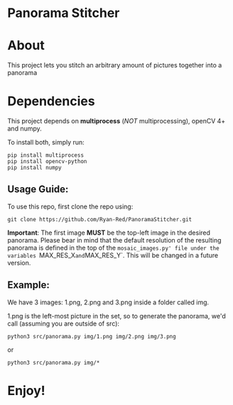 # Panorama Stitcher

# About
This project lets you stitch an arbitrary amount of pictures together into a panorama

# Dependencies
This project depends on **multiprocess** (_NOT_ multiprocessing), openCV 4+ and numpy.

To install both, simply run:
```
pip install multiprocess
pip install opencv-python
pip install numpy
```

## Usage Guide:

To use this repo, first clone the repo using:
```
git clone https://github.com/Ryan-Red/PanoramaStitcher.git
```

**Important**: The first image **MUST** be the top-left image in the desired panorama. Please bear in mind that the default resolution of the resulting panorama is defined in the top of the `mosaic_images.py' file under the variables `MAX_RES_X` and `MAX_RES_Y`. This will be changed in a future version. 

## Example:
We have 3 images: 1.png, 2.png and 3.png inside a folder called img.

1.png is the left-most picture in the set, so to generate the panorama, we'd call (assuming you are outside of src):
```
python3 src/panorama.py img/1.png img/2.png img/3.png
```
or 
```
python3 src/panorama.py img/*
```


# Enjoy!

